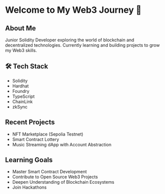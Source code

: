 # Welcome to My Web3 Journey 🚀

## About Me
Junior Solidity Developer exploring the world of blockchain and decentralized technologies. Currently learning and building projects to grow my Web3 skills.

## 🛠 Tech Stack
- Solidity
- Hardhat
- Foundry
- TypeScript
- ChainLink
- zkSync

## Recent Projects
- NFT Marketplace (Sepolia Testnet)
- Smart Contract Lottery
- Music Streaming dApp with Account Abstraction

## Learning Goals
- Master Smart Contract Development
- Contribute to Open Source Web3 Projects
- Deepen Understanding of Blockchain Ecosystems
- Join Hackathons
